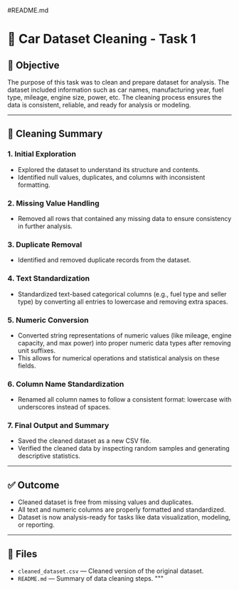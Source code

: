#README.md
# 🚗 Car Dataset Cleaning - Task 1

## 📌 Objective

The purpose of this task was to clean and prepare dataset for analysis. The dataset included information such as car names, manufacturing year, fuel type, mileage, engine size, power, etc. The cleaning process ensures the data is consistent, reliable, and ready for analysis or modeling.

---

## 🧼 Cleaning Summary

### 1. **Initial Exploration**
- Explored the dataset to understand its structure and contents.
- Identified null values, duplicates, and columns with inconsistent formatting.

### 2. **Missing Value Handling**
- Removed all rows that contained any missing data to ensure consistency in further analysis.

### 3. **Duplicate Removal**
- Identified and removed duplicate records from the dataset.

### 4. **Text Standardization**
- Standardized text-based categorical columns (e.g., fuel type and seller type) by converting all entries to lowercase and removing extra spaces.

### 5. **Numeric Conversion**
- Converted string representations of numeric values (like mileage, engine capacity, and max power) into proper numeric data types after removing unit suffixes.
- This allows for numerical operations and statistical analysis on these fields.

### 6. **Column Name Standardization**
- Renamed all column names to follow a consistent format: lowercase with underscores instead of spaces.

### 7. **Final Output and Summary**
- Saved the cleaned dataset as a new CSV file.
- Verified the cleaned data by inspecting random samples and generating descriptive statistics.

---

## ✅ Outcome

- Cleaned dataset is free from missing values and duplicates.
- All text and numeric columns are properly formatted and standardized.
- Dataset is now analysis-ready for tasks like data visualization, modeling, or reporting.

---

## 📂 Files

- `cleaned_dataset.csv` — Cleaned version of the original dataset.
- `README.md` — Summary of data cleaning steps.
"""